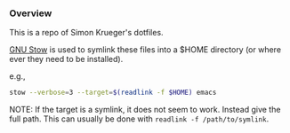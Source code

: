 ### Overview
This is a repo of Simon Krueger's dotfiles.


[GNU Stow](https://www.gnu.org/software/stow/) is used to symlink these files into a $HOME directory (or where
ever they need to be installed).

e.g.,
```sh
stow --verbose=3 --target=$(readlink -f $HOME) emacs
```

NOTE: If the target is a symlink, it does not seem to work.
Instead give the full path.
This can usually be done with `readlink -f /path/to/symlink`.
